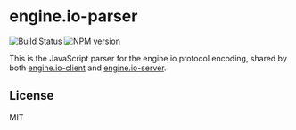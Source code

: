 
# engine.io-parser

[![Build Status](https://secure.travis-ci.org/LearnBoost/engine.io-parser.png)](http://travis-ci.org/LearnBoost/engine.io-parser)
[![NPM version](https://badge.fury.io/js/engine.io-parser.png)](http://badge.fury.io/js/engine.io-parser)

This is the JavaScript parser for the engine.io protocol encoding,
shared by both
[engine.io-client](https://github.com/LearnBoost/engine.io-client) and
[engine.io-server](https://github.com/LearnBoost/engine.io-server).

## License

MIT